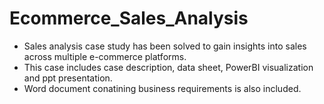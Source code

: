 # Ecommerce_Sales_Analysis
- Sales analysis case study has been solved to gain insights into sales across multiple e-commerce platforms.
- This case includes case description, data sheet, PowerBI visualization and ppt presentation.
- Word document conatining business requirements is also included.
